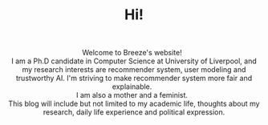 # 

&nbsp;
# <center> Hi!
&nbsp;
<center> Welcome to Breeze's website!
&nbsp;
<center> I am a Ph.D candidate in Computer Science at University of Liverpool, and my research interests are recommender system, user modeling and trustworthy AI. I'm striving to make recommender system more fair and explainable.
&nbsp;
<center> I am also a mother and a feminist.
&nbsp;
<center> This blog will include but not limited to my academic life, thoughts about my research, daily life experience and political expression.

